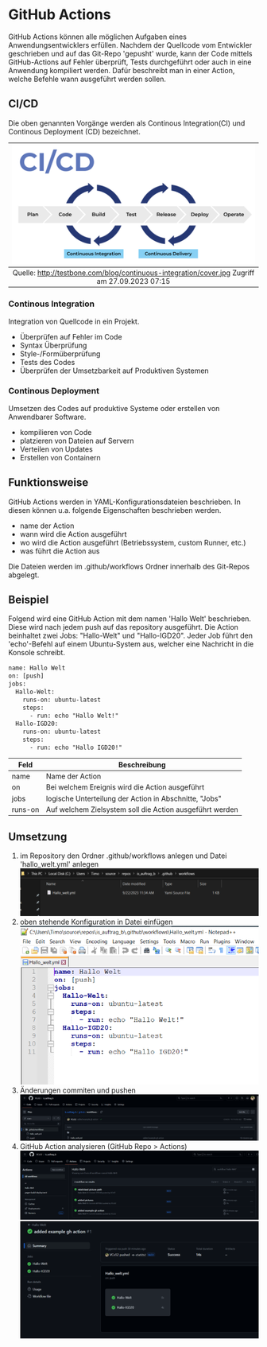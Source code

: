 # GitHub Actions
GitHub Actions können alle möglichen Aufgaben eines Anwendungsentwicklers erfüllen. Nachdem der Quellcode vom Entwickler geschrieben und auf das Git-Repo 'gepusht' wurde, kann der Code mittels GitHub-Actions auf Fehler überprüft, Tests durchgeführt oder auch in eine Anwendung kompiliert werden. Dafür beschreibt man in einer Action, welche Befehle wann ausgeführt werden sollen.

## CI/CD
Die oben genannten Vorgänge werden als Continous Integration(CI) und Continous Deployment (CD) bezeichnet.

| ![CICD Workflow](bilder/cicd.png) |
|:--:|
| Quelle: http://testbone.com/blog/continuous-integration/cover.jpg Zugriff am 27.09.2023 07:15 |

### Continous Integration
Integration von Quellcode in ein Projekt.
* Überprüfen auf Fehler im Code
* Syntax Überprüfung
* Style-/Formüberprüfung
* Tests des Codes
* Überprüfen der Umsetzbarkeit auf Produktiven Systemen

### Continous Deployment
Umsetzen des Codes auf produktive Systeme oder erstellen von Anwendbarer Software.

* kompilieren von Code
* platzieren von Dateien auf Servern
* Verteilen von Updates
* Erstellen von Containern

## Funktionsweise
GitHub Actions werden in YAML-Konfigurationsdateien beschrieben. In diesen können u.a. folgende Eigenschaften beschrieben werden.

* name der Action
* wann wird die Action ausgeführt
* wo wird die Action ausgeführt (Betriebssystem, custom Runner, etc.)
* was führt die Action aus

Die Dateien werden im .github/workflows Ordner innerhalb des Git-Repos abgelegt.

## Beispiel
Folgend wird eine GitHub Action mit dem namen 'Hallo Welt' beschrieben. Diese wird nach jedem push auf das repository ausgeführt. Die Action beinhaltet zwei Jobs: "Hallo-Welt" und "Hallo-IGD20". Jeder Job führt den 'echo'-Befehl auf einem Ubuntu-System aus, welcher eine Nachricht in die Konsole schreibt.
```
name: Hallo Welt
on: [push]
jobs:
  Hallo-Welt:
    runs-on: ubuntu-latest
    steps:
      - run: echo "Hallo Welt!"
  Hallo-IGD20:
    runs-on: ubuntu-latest
    steps:
      - run: echo "Hallo IGD20!"
```

| Feld    | Beschreibung                                             |
|---------|----------------------------------------------------------|
| name    | Name der Action                                          |
| on      | Bei welchem Ereignis wird die Action ausgeführt          |
| jobs    | logische Unterteilung der Action in Abschnitte, "Jobs"   |
| runs-on | Auf welchem Zielsystem soll die Action ausgeführt werden |

## Umsetzung

1. im Repository den Ordner .github/workflows anlegen und Datei 'hallo_welt.yml' anlegen
![hallo_welt.yml Datei im .github/workflows Ordner](bilder/workflows-ordner.png)
2. oben stehende Konfiguration in Datei einfügen
![hallo_welt.yml Datei](bilder/hallo_welt-datei.png)
3. Änderungen commiten und pushen
![hallo_welt.yml Datei in GitHub](bilder/hallo-welt-datei-auf-github.png)
4. GitHub Action analysieren (GitHub Repo > Actions)
![hallo_welt Action auf GitHub](bilder/github-action-in-github.png)
![hallo_welt Action auf GitHub](bilder/analyze-ex-gh-action.png)

